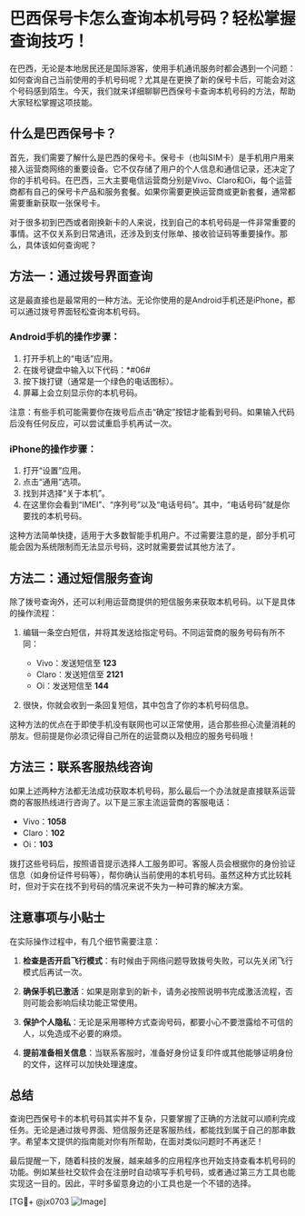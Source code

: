 # 巴西保号卡怎么查询本机号码？轻松掌握查询技巧！

在巴西，无论是本地居民还是国际游客，使用手机通讯服务时都会遇到一个问题：如何查询自己当前使用的手机号码呢？尤其是在更换了新的保号卡后，可能会对这个号码感到陌生。今天，我们就来详细聊聊巴西保号卡查询本机号码的方法，帮助大家轻松掌握这项技能。

## 什么是巴西保号卡？

首先，我们需要了解什么是巴西的保号卡。保号卡（也叫SIM卡）是手机用户用来接入运营商网络的重要设备。它不仅存储了用户的个人信息和通信记录，还决定了你的手机号码。在巴西，三大主要电信运营商分别是Vivo、Claro和Oi，每个运营商都有自己的保号卡产品和服务套餐。如果你需要更换运营商或更新套餐，通常都需要重新获取一张保号卡。

对于很多初到巴西或者刚换新卡的人来说，找到自己的本机号码是一件非常重要的事情。这不仅关系到日常通讯，还涉及到支付账单、接收验证码等重要操作。那么，具体该如何查询呢？

## 方法一：通过拨号界面查询

这是最直接也是最常用的一种方法。无论你使用的是Android手机还是iPhone，都可以通过拨号界面轻松查询本机号码。

### Android手机的操作步骤：

1. 打开手机上的“电话”应用。
2. 在拨号键盘中输入以下代码：*#06#
3. 按下拨打键（通常是一个绿色的电话图标）。
4. 屏幕上会立刻显示你的本机号码。

注意：有些手机可能需要你在拨号后点击“确定”按钮才能看到号码。如果输入代码后没有任何反应，可以尝试重启手机再试一次。

### iPhone的操作步骤：

1. 打开“设置”应用。
2. 点击“通用”选项。
3. 找到并选择“关于本机”。
4. 在这里你会看到“IMEI”、“序列号”以及“电话号码”。其中，“电话号码”就是你要找的本机号码。

这种方法简单快捷，适用于大多数智能手机用户。不过需要注意的是，部分手机可能会因为系统限制而无法显示号码，这时就需要尝试其他方法了。

## 方法二：通过短信服务查询

除了拨号查询外，还可以利用运营商提供的短信服务来获取本机号码。以下是具体的操作流程：

1. 编辑一条空白短信，并将其发送给指定号码。不同运营商的服务号码有所不同：
   - Vivo：发送短信至 **123**
   - Claro：发送短信至 **2121**
   - Oi：发送短信至 **144**

2. 很快，你就会收到一条回复短信，其中包含了你的本机号码信息。

这种方法的优点在于即使手机没有联网也可以正常使用，适合那些担心流量消耗的朋友。但前提是你必须记得自己所在的运营商以及相应的服务号码哦！

## 方法三：联系客服热线咨询

如果上述两种方法都无法成功获取本机号码，那么最后一个办法就是直接联系运营商的客服热线进行咨询了。以下是三家主流运营商的客服电话：

- Vivo：**1058**
- Claro：**102**
- Oi：**103**

拨打这些号码后，按照语音提示选择人工服务即可。客服人员会根据你的身份验证信息（如身份证件号码等），帮你确认当前使用的本机号码。虽然这种方式比较耗时，但对于实在找不到号码的情况来说不失为一种可靠的解决方案。

## 注意事项与小贴士

在实际操作过程中，有几个细节需要注意：

1. **检查是否开启飞行模式**：有时候由于网络问题导致拨号失败，可以先关闭飞行模式后再试一次。
   
2. **确保手机已激活**：如果是刚拿到的新卡，请务必按照说明书完成激活流程，否则可能会影响后续功能正常使用。

3. **保护个人隐私**：无论是采用哪种方式查询号码，都要小心不要泄露给不可信的人，以免造成不必要的麻烦。

4. **提前准备相关信息**：当联系客服时，准备好身份证复印件或其他能够证明身份的文件，这样可以加快处理速度。

## 总结

查询巴西保号卡的本机号码其实并不复杂，只要掌握了正确的方法就可以顺利完成任务。无论是通过拨号界面、短信服务还是客服热线，都能找到属于自己的那串数字。希望本文提供的指南能对你有所帮助，在面对类似问题时不再迷茫！

最后提醒一下，随着科技的发展，越来越多的应用程序也开始支持查看本机号码的功能。例如某些社交软件会在注册时自动填写手机号码，或者通过第三方工具也能实现这一目的。因此，平时多留意身边的小工具也是一个不错的选择。

[TG💪+ @jx0703 ![Image](https://github.com/user-attachments/assets/dbca1d08-cadb-493c-b0ec-ad6f7a83f270)]